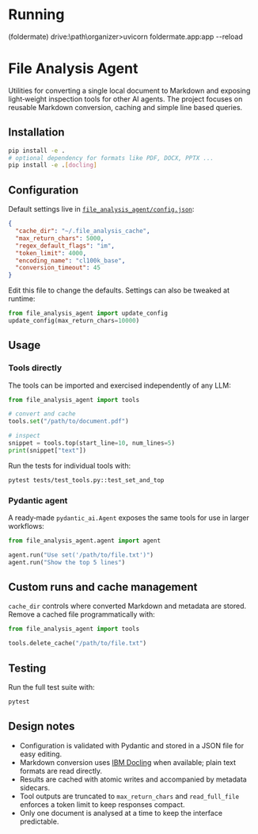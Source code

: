 # Running 
(foldermate) drive:\path\organizer>uvicorn foldermate.app:app --reload

# File Analysis Agent

Utilities for converting a single local document to Markdown and exposing light‑weight
inspection tools for other AI agents.  The project focuses on reusable Markdown
conversion, caching and simple line based queries.

## Installation

```bash
pip install -e .
# optional dependency for formats like PDF, DOCX, PPTX ...
pip install -e .[docling]
```

## Configuration

Default settings live in [`file_analysis_agent/config.json`](file_analysis_agent/config.json):

```json
{
  "cache_dir": "~/.file_analysis_cache",
  "max_return_chars": 5000,
  "regex_default_flags": "im",
  "token_limit": 4000,
  "encoding_name": "cl100k_base",
  "conversion_timeout": 45
}
```

Edit this file to change the defaults.  Settings can also be tweaked at runtime:

```python
from file_analysis_agent import update_config
update_config(max_return_chars=10000)
```

## Usage

### Tools directly

The tools can be imported and exercised independently of any LLM:

```python
from file_analysis_agent import tools

# convert and cache
tools.set("/path/to/document.pdf")

# inspect
snippet = tools.top(start_line=10, num_lines=5)
print(snippet["text"])
```

Run the tests for individual tools with:

```bash
pytest tests/test_tools.py::test_set_and_top
```

### Pydantic agent

A ready‑made `pydantic_ai.Agent` exposes the same tools for use in larger
workflows:

```python
from file_analysis_agent.agent import agent

agent.run("Use set('/path/to/file.txt')")
agent.run("Show the top 5 lines")
```

## Custom runs and cache management

`cache_dir` controls where converted Markdown and metadata are stored.  Remove a
cached file programmatically with:

```python
from file_analysis_agent import tools

tools.delete_cache("/path/to/file.txt")
```

## Testing

Run the full test suite with:

```bash
pytest
```

## Design notes

* Configuration is validated with Pydantic and stored in a JSON file for easy editing.
* Markdown conversion uses [IBM Docling](https://github.com/docling-project) when available; plain text formats are read directly.
* Results are cached with atomic writes and accompanied by metadata sidecars.
* Tool outputs are truncated to `max_return_chars` and `read_full_file` enforces a
  token limit to keep responses compact.
* Only one document is analysed at a time to keep the interface predictable.
